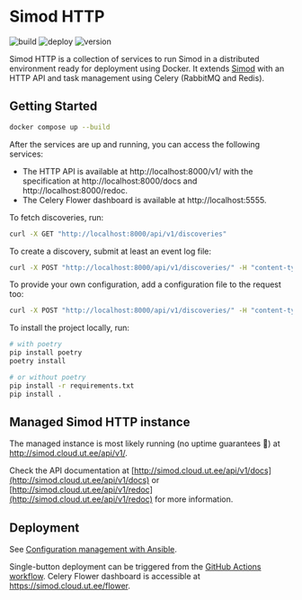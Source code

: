 # Simod HTTP

![build](https://github.com/AutomatedProcessImprovement/simod-http/actions/workflows/build.yaml/badge.svg)
![deploy](https://github.com/AutomatedProcessImprovement/simod-http/actions/workflows/deploy.yaml/badge.svg)
![version](https://img.shields.io/github/v/tag/AutomatedProcessImprovement/simod-http)

Simod HTTP is a collection of services to run Simod in a distributed environment ready for deployment using Docker. It extends [Simod](https://github.com/AutomatedProcessImprovement/Simod) with an HTTP API and task management using Celery (RabbitMQ and Redis).

## Getting Started

```bash
docker compose up --build
```

After the services are up and running, you can access the following services:

* The HTTP API is available at http://localhost:8000/v1/ with the specification at http://localhost:8000/docs and http://localhost:8000/redoc. 
* The Celery Flower dashboard is available at http://localhost:5555.

To fetch discoveries, run:

```bash
curl -X GET "http://localhost:8000/api/v1/discoveries"
```

To create a discovery, submit at least an event log file:

```bash
curl -X POST "http://localhost:8000/api/v1/discoveries/" -H "content-type: multipart/form-data" -F event_log=@./tests/assets/AcademicCredentials_train.csv 
```

To provide your own configuration, add a configuration file to the request too:

```bash
curl -X POST "http://localhost:8000/api/v1/discoveries/" -H "content-type: multipart/form-data" -F event_log=@./tests/assets/AcademicCredentials_train.csv -F configuration=@./tests/assets/sample.yaml
```

To install the project locally, run:

```bash
# with poetry
pip install poetry
poetry install

# or without poetry
pip install -r requirements.txt
pip install .
```

## Managed Simod HTTP instance

The managed instance is most likely running (no uptime guarantees 🫣) at http://simod.cloud.ut.ee/api/v1/. 

Check the API documentation at [http://simod.cloud.ut.ee/api/v1/docs](http://simod.cloud.ut.ee/api/v1/docs) or [http://simod.cloud.ut.ee/api/v1/redoc](http://simod.cloud.ut.ee/api/v1/redoc) for more information.

## Deployment

See [Configuration management with Ansible](ansible/README.md).

Single-button deployment can be triggered from the [GitHub Actions workflow]((https://github.com/AutomatedProcessImprovement/simod-http/actions/workflows/deploy.yaml)). Celery Flower dashboard is accessible at https://simod.cloud.ut.ee/flower.